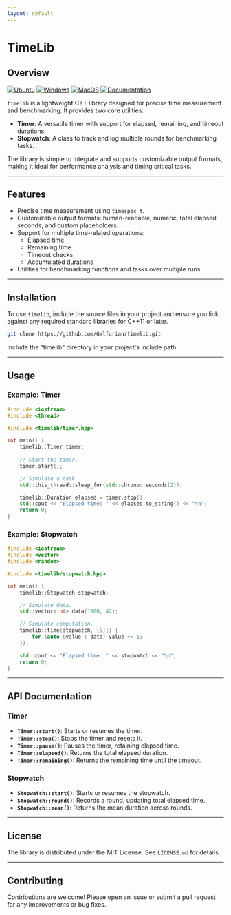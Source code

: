 ```yaml
---
layout: default
---
```


# TimeLib

## Overview

[![Ubuntu](https://github.com/Galfurian/timelib/actions/workflows/ubuntu.yml/badge.svg)](https://github.com/Galfurian/timelib/actions/workflows/ubuntu.yml)
[![Windows](https://github.com/Galfurian/timelib/actions/workflows/windows.yml/badge.svg)](https://github.com/Galfurian/timelib/actions/workflows/windows.yml)
[![MacOS](https://github.com/Galfurian/timelib/actions/workflows/macos.yml/badge.svg)](https://github.com/Galfurian/timelib/actions/workflows/macos.yml)
[![Documentation](https://github.com/Galfurian/timelib/actions/workflows/documentation.yml/badge.svg)](https://github.com/Galfurian/timelib/actions/workflows/documentation.yml)

`timelib` is a lightweight C++ library designed for precise time measurement and
benchmarking. It provides two core utilities:

- **Timer**: A versatile timer with support for elapsed, remaining, and timeout durations.
- **Stopwatch**: A class to track and log multiple rounds for benchmarking tasks.

The library is simple to integrate and supports customizable output formats,
making it ideal for performance analysis and timing critical tasks.

---

## Features

- Precise time measurement using `timespec_t`.
- Customizable output formats: human-readable, numeric, total elapsed seconds, and custom placeholders.
- Support for multiple time-related operations:
  - Elapsed time
  - Remaining time
  - Timeout checks
  - Accumulated durations
- Utilities for benchmarking functions and tasks over multiple runs.

---

## Installation

To use `timelib`, include the source files in your project and ensure you link against any required standard libraries for C++11 or later.

```bash
git clone https://github.com/Galfurian/timelib.git
```

Include the "timelib" directory in your project's include path.

---

## Usage

### Example: Timer

```cpp
#include <iostream>
#include <thread>

#include <timelib/timer.hpp>

int main() {
    timelib::Timer timer;
    
    // Start the timer.
    timer.start();

    // Simulate a task.
    std::this_thread::sleep_for(std::chrono::seconds(2));

    timelib::Duration elapsed = timer.stop();
    std::cout << "Elapsed time: " << elapsed.to_string() << "\n";
    return 0;
}
```

### Example: Stopwatch

```cpp
#include <iostream>
#include <vector>
#include <random>

#include <timelib/stopwatch.hpp>

int main() {
    timelib::Stopwatch stopwatch;

    // Simulate data.
    std::vector<int> data(1000, 42);

    // Simulate computation.
    timelib::time(stopwatch, [&]() {
        for (auto &value : data) value += 1;
    });

    std::cout << "Elapsed time: " << stopwatch << "\n";
    return 0;
}
```

---

## API Documentation

### Timer

- **`Timer::start()`**: Starts or resumes the timer.
- **`Timer::stop()`**: Stops the timer and resets it.
- **`Timer::pause()`**: Pauses the timer, retaining elapsed time.
- **`Timer::elapsed()`**: Returns the total elapsed duration.
- **`Timer::remaining()`**: Returns the remaining time until the timeout.

### Stopwatch

- **`Stopwatch::start()`**: Starts or resumes the stopwatch.
- **`Stopwatch::round()`**: Records a round, updating total elapsed time.
- **`Stopwatch::mean()`**: Returns the mean duration across rounds.

---

## License

The library is distributed under the MIT License. See `LICENSE.md` for details.

---

## Contributing

Contributions are welcome! Please open an issue or submit a pull request for any
improvements or bug fixes.
